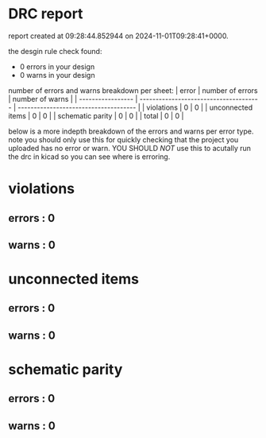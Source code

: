 # DRC report

report created at 09:28:44.852944 on 2024-11-01T09:28:41+0000.

the desgin rule check found:
- 0 errors in your design
- 0 warns in your design

number of errors and warns breakdown per sheet:
| error             | number of errors                       | number of warns                       |
| ----------------- | -------------------------------------- | ------------------------------------- | 
| violations        | 0        | 0        | 
| unconnected items | 0 | 0 | 
| schematic parity  | 0  | 0  |
| total             |  0                      | 0                       |

below is a more indepth breakdown of the errors and warns per error type.
note you should only use this for quickly checking that the project
you uploaded has no error or warn. YOU SHOULD *NOT* use this to acutally
run the drc in kicad so you can see where is erroring.


# violations

## errors : 0

## warns : 0

# unconnected items

## errors : 0

## warns : 0

# schematic parity

## errors : 0

## warns : 0

